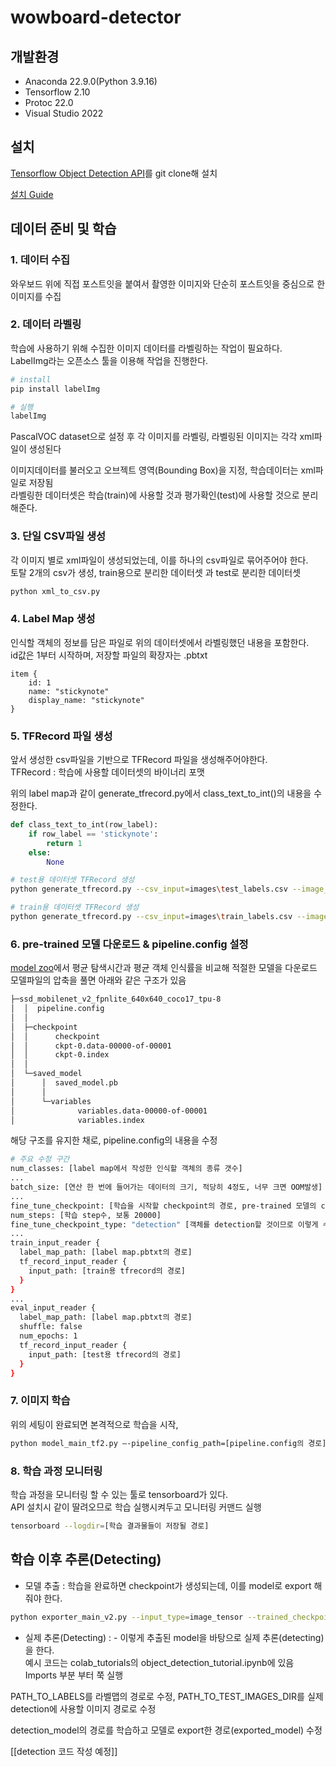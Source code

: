 # wowboard-detector

## 개발환경
- Anaconda 22.9.0(Python 3.9.16)
- Tensorflow 2.10
- Protoc 22.0
- Visual Studio 2022


## 설치
[Tensorflow Object Detection API](https://github.com/tensorflow/models/tree/master/research/object_detection)를 git clone해 설치

[설치 Guide](https://omoknooni.tistory.com/46)

## 데이터 준비 및 학습
### 1. 데이터 수집
와우보드 위에 직접 포스트잇을 붙여서 촬영한 이미지와 단순히 포스트잇을 중심으로 한 이미지를 수집
### 2. 데이터 라벨링
학습에 사용하기 위해 수집한 이미지 데이터를 라벨링하는 작업이 필요하다.  
LabelImg라는 오픈소스 툴을 이용해 작업을 진행한다.

```bash
# install
pip install labelImg

# 실행
labelImg
```

PascalVOC dataset으로 설정 후 각 이미지를 라벨링, 라벨링된 이미지는 각각 xml파일이 생성된다

이미지데이터를 불러오고 오브젝트 영역(Bounding Box)을 지정, 학습데이터는 xml파일로 저장됨  
라벨링한 데이터셋은 학습(train)에 사용할 것과 평가확인(test)에 사용할 것으로 분리해준다.  
### 3. 단일 CSV파일 생성
각 이미지 별로 xml파일이 생성되었는데, 이를 하나의 csv파일로 묶어주어야 한다.  
토탈 2개의 csv가 생성, train용으로 분리한 데이터셋 과 test로 분리한 데이터셋
```bash
python xml_to_csv.py
```
### 4. Label Map 생성
인식할 객체의 정보를 담은 파일로 위의 데이터셋에서 라벨링했던 내용을 포함한다.  
id값은 1부터 시작하며, 저장할 파일의 확장자는 .pbtxt
```
item {
    id: 1
    name: "stickynote"
    display_name: "stickynote"
}
```
### 5. TFRecord 파일 생성
앞서 생성한 csv파일을 기반으로 TFRecord 파일을 생성해주어야한다.  
TFRecord : 학습에 사용할 데이터셋의 바이너리 포맷  
  
위의 label map과 같이 generate_tfrecord.py에서 class_text_to_int()의 내용을 수정한다.
```python
def class_text_to_int(row_label):
    if row_label == 'stickynote':
        return 1
    else:
        None
```

```bash
# test용 데이터셋 TFRecord 생성
python generate_tfrecord.py --csv_input=images\test_labels.csv --image_dir=images\test --output_path=test.record

# train용 데이터셋 TFRecord 생성
python generate_tfrecord.py --csv_input=images\train_labels.csv --image_dir=images\train --output_path=train.record 
```


### 6. pre-trained 모델 다운로드 & pipeline.config 설정
[model zoo](https://github.com/tensorflow/models/blob/master/research/object_detection/g3doc/tf2_detection_zoo.md)에서 평균 탐색시간과 평균 객체 인식률을 비교해 적절한 모델을 다운로드  
모델파일의 압축을 풀면 아래와 같은 구조가 있음
```bash
├─ssd_mobilenet_v2_fpnlite_640x640_coco17_tpu-8
│  │  pipeline.config
│  │
│  ├─checkpoint
│  │      checkpoint
│  │      ckpt-0.data-00000-of-00001
│  │      ckpt-0.index
│  │
│  └─saved_model
│      │  saved_model.pb
│      │
│      └─variables
│              variables.data-00000-of-00001
│              variables.index
```
해당 구조를 유지한 채로, pipeline.config의 내용을 수정  
```bash
# 주요 수정 구간
num_classes: [label map에서 작성한 인식할 객체의 종류 갯수]
...
batch_size: [연산 한 번에 들어가는 데이터의 크기, 적당히 4정도, 너무 크면 OOM발생]
...
fine_tune_checkpoint: [학습을 시작할 checkpoint의 경로, pre-trained 모델의 checkpoint/ckpt-0]
num_steps: [학습 step수, 보통 20000]
fine_tune_checkpoint_type: "detection" [객체를 detection할 것이므로 이렇게 수정]
...
train_input_reader {
  label_map_path: [label map.pbtxt의 경로]
  tf_record_input_reader {
    input_path: [train용 tfrecord의 경로]
  }
}
...
eval_input_reader {
  label_map_path: [label map.pbtxt의 경로]
  shuffle: false
  num_epochs: 1
  tf_record_input_reader {
    input_path: [test용 tfrecord의 경로]
  }
}
```
### 7. 이미지 학습
위의 세팅이 완료되면 본격적으로 학습을 시작,
```bash
python model_main_tf2.py —-pipeline_config_path=[pipeline.config의 경로] -—model_dir=[학습 결과물들이 저장될 경로] —-logtostderr
```

### 8. 학습 과정 모니터링
학습 과정을 모니터링 할 수 있는 툴로 tensorboard가 있다.  
API 설치시 같이 딸려오므로 학습 실행시켜두고 모니터링 커맨드 실행
```bash
tensorboard --logdir=[학습 결과물들이 저장될 경로]
```

## 학습 이후 추론(Detecting)
- 모델 추출 : 학습을 완료하면 checkpoint가 생성되는데, 이를 model로 export 해줘야 한다.  
```bash
python exporter_main_v2.py --input_type=image_tensor --trained_checkpoint_dir=[학습 결과물들이 저장될 경로]--output_directory=[결과 model이 저장될 경로] --pipeline_config_path=[pipeline.config의 경로]
```

- 실제 추론(Detecting) : - 이렇게 추출된 model을 바탕으로 실제 추론(detecting)을 한다.  
예시 코드는 colab_tutorials의 object_detection_tutorial.ipynb에 있음  
Imports 부분 부터 쭉 실행  
  
PATH_TO_LABELS를 라벨맵의 경로로 수정, PATH_TO_TEST_IMAGES_DIR를 실제 detection에 사용할 이미지 경로로 수정  
  
detection_model의 경로를 학습하고 모델로 export한 경로(exported_model) 수정  
  
[[detection 코드 작성 예정]]
